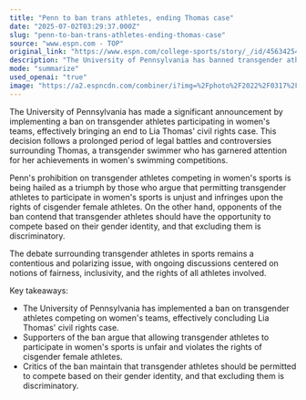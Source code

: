 ```yaml
---
title: "Penn to ban trans athletes, ending Thomas case"
date: "2025-07-02T03:29:37.000Z"
slug: "penn-to-ban-trans-athletes-ending-thomas-case"
source: "www.espn.com - TOP"
original_link: "https://www.espn.com/college-sports/story/_/id/45634254/penn-ban-trans-athletes-ending-lia-thomas-civil-rights-case"
description: "The University of Pennsylvania has banned transgender athletes from participating in women's teams, ending Lia Thomas' civil rights case. Supporters of the ban argue it protects the rights of cisgender female athletes, while opponents believe it is discriminatory. The debate over transgender athletes in sports continues to be a contentious issue, with discussions focusing on fairness, inclusivity, and the rights of all athletes involved."
mode: "summarize"
used_openai: "true"
image: "https://a2.espncdn.com/combiner/i?img=%2Fphoto%2F2022%2F0317%2Fr987725_1296x729_16%2D9.jpg"
---
```


The University of Pennsylvania has made a significant announcement by implementing a ban on transgender athletes participating in women's teams, effectively bringing an end to Lia Thomas' civil rights case. This decision follows a prolonged period of legal battles and controversies surrounding Thomas, a transgender swimmer who has garnered attention for her achievements in women's swimming competitions.

Penn's prohibition on transgender athletes competing in women's sports is being hailed as a triumph by those who argue that permitting transgender athletes to participate in women's sports is unjust and infringes upon the rights of cisgender female athletes. On the other hand, opponents of the ban contend that transgender athletes should have the opportunity to compete based on their gender identity, and that excluding them is discriminatory.

The debate surrounding transgender athletes in sports remains a contentious and polarizing issue, with ongoing discussions centered on notions of fairness, inclusivity, and the rights of all athletes involved.

Key takeaways:
- The University of Pennsylvania has implemented a ban on transgender athletes competing on women's teams, effectively concluding Lia Thomas' civil rights case.
- Supporters of the ban argue that allowing transgender athletes to participate in women's sports is unfair and violates the rights of cisgender female athletes.
- Critics of the ban maintain that transgender athletes should be permitted to compete based on their gender identity, and that excluding them is discriminatory.